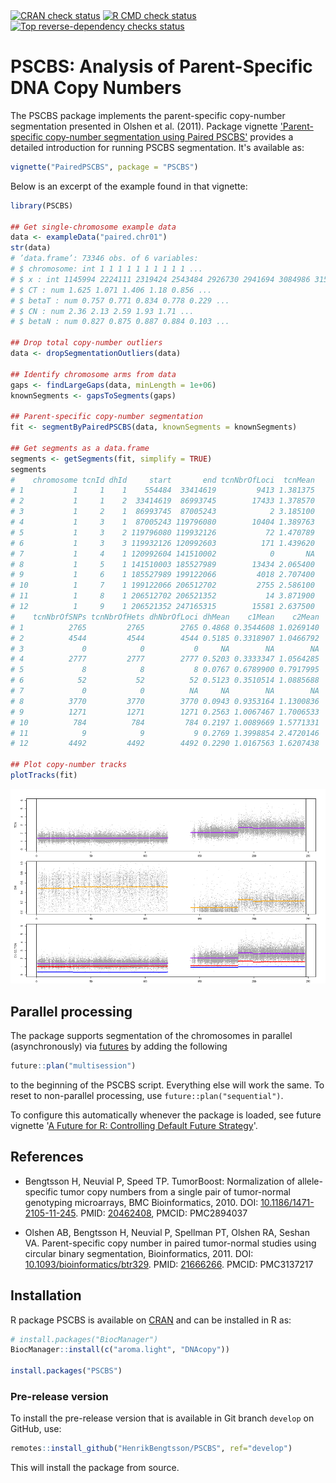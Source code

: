 

<div id="badges"><!-- pkgdown markup -->
<a href="https://CRAN.R-project.org/web/checks/check_results_PSCBS.html"><img border="0" src="https://www.r-pkg.org/badges/version/PSCBS" alt="CRAN check status"/></a> <a href="https://github.com/HenrikBengtsson/PSCBS/actions?query=workflow%3AR-CMD-check"><img border="0" src="https://github.com/HenrikBengtsson/PSCBS/actions/workflows/R-CMD-check.yaml/badge.svg?branch=develop" alt="R CMD check status"/></a> <a href="https://github.com/HenrikBengtsson/PSCBS/actions?query=workflow%3Arevdepcheck-top"><img border="0" src="https://github.com/HenrikBengtsson/PSCBS/actions/workflows/revdepcheck-top.yaml/badge.svg?branch=develop" alt="Top reverse-dependency checks status"/></a>     
</div>

# PSCBS: Analysis of Parent-Specific DNA Copy Numbers 

The PSCBS package implements the parent-specific copy-number segmentation presented in Olshen et al. (2011).  Package vignette ['Parent-specific copy-number segmentation using Paired PSCBS'](https://CRAN.R-project.org/package=PSCBS/vignettes/PairedPSCBS.pdf) provides a detailed introduction for running PSCBS segmentation.  It's available as:

```r
vignette("PairedPSCBS", package = "PSCBS")
```

Below is an excerpt of the example found in that vignette:

```r
library(PSCBS)

## Get single-chromosome example data
data <- exampleData("paired.chr01")
str(data)
# ’data.frame’: 73346 obs. of 6 variables:
# $ chromosome: int 1 1 1 1 1 1 1 1 1 1 ...
# $ x : int 1145994 2224111 2319424 2543484 2926730 2941694 3084986 3155127..
# $ CT : num 1.625 1.071 1.406 1.18 0.856 ...
# $ betaT : num 0.757 0.771 0.834 0.778 0.229 ...
# $ CN : num 2.36 2.13 2.59 1.93 1.71 ...
# $ betaN : num 0.827 0.875 0.887 0.884 0.103 ...

## Drop total copy-number outliers
data <- dropSegmentationOutliers(data)

## Identify chromosome arms from data
gaps <- findLargeGaps(data, minLength = 1e+06)
knownSegments <- gapsToSegments(gaps)

## Parent-specific copy-number segmentation
fit <- segmentByPairedPSCBS(data, knownSegments = knownSegments)

## Get segments as a data.frame
segments <- getSegments(fit, simplify = TRUE)
segments
#    chromosome tcnId dhId     start       end tcnNbrOfLoci  tcnMean
# 1           1     1    1    554484  33414619         9413 1.381375
# 2           1     1    2  33414619  86993745        17433 1.378570
# 3           1     2    1  86993745  87005243            2 3.185100
# 4           1     3    1  87005243 119796080        10404 1.389763
# 5           1     3    2 119796080 119932126           72 1.470789
# 6           1     3    3 119932126 120992603          171 1.439620
# 7           1     4    1 120992604 141510002            0       NA
# 8           1     5    1 141510003 185527989        13434 2.065400
# 9           1     6    1 185527989 199122066         4018 2.707400
# 10          1     7    1 199122066 206512702         2755 2.586100
# 11          1     8    1 206512702 206521352           14 3.871900
# 12          1     9    1 206521352 247165315        15581 2.637500
#    tcnNbrOfSNPs tcnNbrOfHets dhNbrOfLoci dhMean    c1Mean    c2Mean
# 1          2765         2765        2765 0.4868 0.3544608 1.0269140
# 2          4544         4544        4544 0.5185 0.3318907 1.0466792
# 3             0            0           0     NA        NA        NA
# 4          2777         2777        2777 0.5203 0.3333347 1.0564285
# 5             8            8           8 0.0767 0.6789900 0.7917995
# 6            52           52          52 0.5123 0.3510514 1.0885688
# 7             0            0          NA     NA        NA        NA
# 8          3770         3770        3770 0.0943 0.9353164 1.1300836
# 9          1271         1271        1271 0.2563 1.0067467 1.7006533
# 10          784          784         784 0.2197 1.0089669 1.5771331
# 11            9            9           9 0.2769 1.3998854 2.4720146
# 12         4492         4492        4492 0.2290 1.0167563 1.6207438

## Plot copy-number tracks
plotTracks(fit)
```

![](man/figures/ex-PSCBS-paired.chr01.png)


## Parallel processing

The package supports segmentation of the chromosomes in parallel
(asynchronously) via [futures](https://cran.r-project.org/package=future)
by adding the following

```r
future::plan("multisession")
```

to the beginning of the PSCBS script.  Everything else will work the
same.  To reset to non-parallel processing, use `future::plan("sequential")`.

To configure this automatically whenever the package is loaded, see
future vignette '[A Future for R: Controlling Default Future Strategy](https://CRAN.R-project.org/package=future/vignettes/future-5-startup.html)'.



## References

* Bengtsson H, Neuvial P, Speed TP. TumorBoost: Normalization of allele-specific tumor copy numbers from a single pair of tumor-normal genotyping microarrays, BMC Bioinformatics, 2010. DOI: [10.1186/1471-2105-11-245](https://doi.org/10.1186%2F1471-2105-11-245). PMID: [20462408](https://europepmc.org/article/MED/20462408), PMCID: PMC2894037

* Olshen AB, Bengtsson H, Neuvial P, Spellman PT, Olshen RA, Seshan VA. Parent-specific copy number in paired tumor-normal studies using circular binary segmentation, Bioinformatics, 2011. DOI: [10.1093/bioinformatics/btr329](https://doi.org/10.1093%2Fbioinformatics%2Fbtr329). PMID: [21666266](https://europepmc.org/article/MED/21666266). PMCID: PMC3137217


## Installation

R package PSCBS is available on [CRAN](https://cran.r-project.org/package=PSCBS) and can be installed in R as:

```r
# install.packages("BiocManager")
BiocManager::install(c("aroma.light", "DNAcopy"))

install.packages("PSCBS")
```

### Pre-release version
 
To install the pre-release version that is available in Git branch `develop` on GitHub, use:

```r
remotes::install_github("HenrikBengtsson/PSCBS", ref="develop")
```

This will install the package from source.  


<!-- pkgdown-drop-below -->

